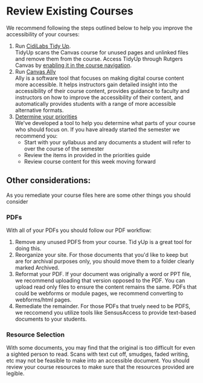 # Review Existing Courses

We recommend following the steps outlined below to help you improve the accessibility of your courses:

1. Run [CidiLabs Tidy Up](https://canvas.rutgers.edu/external-apps/cidilabs-tidyup/).
 <br> TidyUp scans the Canvas course for unused pages and unlinked files and remove them from the course. Access TidyUp through Rutgers Canvas by [enabling it in the course navigation](https://community.canvaslms.com/t5/Instructor-Guide/How-do-I-manage-Course-Navigation-links/ta-p/1020).
2. Run [Canvas Ally](https://canvas.rutgers.edu/external-apps/ally/)
 <br> Ally is a software tool that focuses on making digital course content more accessible. It helps instructors gain detailed insight into the accessibility of their course content, provides guidance to faculty and instructors on how to improve the accessibility of their content, and automatically provides students with a range of more accessible alternative formats.
3. [Determine your priorities](https://jkhurdan.github.io/A11yTraining/CourseContent/CourseContentHelperV2.html)
   <br> We've developed a tool to help you determine what parts of your course who should focus on. If you have already started the semester we recommend you:
   * Start with your syllabuus and any documents a student will refer to over the course of the semester
   * Review the items in provided in the priorities guide
   * Review course content for this week moving forward

## Other considerations:
As you remediate your course files here are some other things you should consider

### PDFs
With all of your PDFs you should follow our PDF workflow:
1. Remove any unused PDFS from your course. Tid yUp is a great tool for doing this.
2. Reorganize your site. For those documents that you'd like to keep but are for archival purposes only, you should move them to a folder clearly marked Archived.
3. Reformat your PDF. If your document was originally a word or PPT file, we recommend uploading that version opposed to the PDF. You can upload read only files to ensure the content remains the same. PDFs that could be webforms or module pages, we recommend converting to webforms/html pages.
4. Remediate the remainder. For those PDFs that truely need to be PDFS, we reccomend you utilize tools like SensusAccess to provide text-based documents to your students.

### Resource Selection
With some documents, you may find that the original is too difficult for even a sighted person to read. Scans with text cut off, smudges, faded writing, etc may not be feasible to make into an accessible document. You should review your course resources to make sure that the resources provided are legible. 

